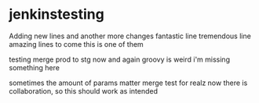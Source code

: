 # jenkinstesting

Adding new lines
and another
more changes
fantastic line
tremendous line
amazing lines to come
this is one of them


testing merge prod to stg now
and again
groovy is weird
i'm missing something here

sometimes the amount of params matter
merge test for realz
now there is collaboration, so this should work as intended

